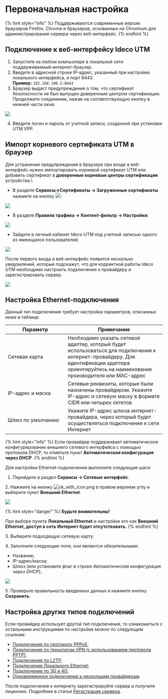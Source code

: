 # Первоначальная настройка

{% hint style="info" %}
Поддерживаются современные версии браузеров Firefox, Chrome и браузеров, основанных на Chromium для администрирования сервера через веб-интерфейс.
{% endhint %}

## Подключение к веб-интерфейсу Ideco UTM

1. Запустите на любом компьютере в локальной сети поддерживаемый интернет-браузер.
2. Введите в адресной строке IP-адрес, указанный при настройке локального интерфейса, и порт 8443.\
   **Пример:** `192.168.100.2:8443`
3. Браузер выдаст предупреждение о том, что сертификат безопасности не был выпущен доверенным центром сертификации. Продолжите соединение, нажав на соответствующую кнопку в нижней части окна:

![](../.gitbook/assets/browser-chrome.gif)

4. Введите логин и пароль от учетной записи, созданной при установке UTM VPP.

## Импорт корневого сертификата UTM в браузер

Для устранения предупреждения в браузере при входе в веб-интерфейс нужно импортировать корневой сертификат UTM или добавить сертификат в **доверенные корневые центры сертификации** устройства.\

* В разделе **Сервисы->Сертификаты -> Загруженные сертификаты** нажмите на кнопку ![](../.gitbook/assets/icon-download.png):

![](../.gitbook/assets/initial-setup1.png)

* В разделе **Правила трафика -> Контент-фильтр -> Настройки**:

![](../.gitbook/assets/initial-setup2.png)

* Зайдите в личный кабинет Ideco UTM под учетной записью одного из имеющихся пользователей:

![](../.gitbook/assets/initial-setup3.png)

После первого входа в веб-интерфейс появится несколько уведомлений, которые подскажут, что для корректной работы Ideco UTM необходимо настроить подключение к провайдеру и зарегистрировать сервер.

![](../.gitbook/assets/notifications.png)

## Настройка **Ethernet-подключения**

Данный тип подключения требует настройки параметров, описанных ниже в таблице.

<table><thead><tr><th width="176">Параметр</th><th>Примечание</th></tr></thead><tbody><tr><td>Сетевая карта</td><td>Необходимо указать сетевой адаптер, который будет использоваться для подключения к интернет-провайдеру. Для идентификации адаптера ориентируйтесь на наименование производителя или MAC-адрес</td></tr><tr><td>IP-адрес и маска</td><td>Сетевые реквизиты, которые были назначены провайдером. Укажите IP-адрес и сетевую маску в формате CIDR или четырех октетов</td></tr><tr><td>Шлюз по умолчанию</td><td>Укажите IP-адрес шлюза интернет-провайдера, через который будет осуществляться подключение к сети Интернет</td></tr></tbody></table>

{% hint style="info" %}
Если провайдер поддерживает автоматическое конфигурирование внешнего сетевого интерфейса с помощью протокола DHCP, то отметьте пункт **Автоматическая конфигурация через DHCP**.
{% endhint %}

Для настройки Ethernet-подключения выполните следующие шаги:

1. Перейдите в раздел **Сервисы -> Сетевые интерфейс**.

2\. Нажмите на иконку ![ok\_with\_icon.png](../.gitbook/assets/ok-with-icon.png) в правом верхнем углу и выберите пункт **Внешний Ethernet**.

![](../.gitbook/assets/create-interface.png)

{% hint style="danger" %}
**Будьте внимательны!**

При выборе пункта **Локальный Ethernet** и настройке его как **Внешний Ethernet, доступ в сеть Интернет будет отсутствовать.**
{% endhint %}

3\. Выберите подходящую сетевую карту.

4\. Заполните следующие поля, они являются обязательными:

* Название;
* IP-адрес/маска;
* Шлюз (или установите флаг в строке _Автоматическая конфигурация через DHCP_);

![](../.gitbook/assets/create-int.png)

5\. Проверьте правильность введенных данных и нажмите кнопку **Сохранить**.

## Настройка других типов подключений

Если провайдер использует другой тип подключения, то ознакомиться с остальными инструкциями по настройке можно по следующим ссылкам:

* [Подключение по протоколу PPPoE](../settings/services/connection-to-provider/pppoe-connection.md);
* [Подключение по технологии VPN (с использованием протокола PPTP)](../settings/services/connection-to-provider/pptp-connection.md);
* [Подключение по L2TP](../settings/services/connection-to-provider/l2tp-connection.md);
* [Подключение Локального Ethernet](../settings/services/connection-to-provider/local-ethernet.md);
* [Подключение по 3G и 4G](../settings/services/connection-to-provider/3g-4g-connection.md);
* [Одновременное подключение к нескольким провайдерам](../settings/services/multiple-simultaneous-connections.md).

После подключения к интернету зарегистрируйте сервер и получите лицензию. Подробнее в статье [Регистрация сервера](../recipes/server-maintenance/server-registration.md).
